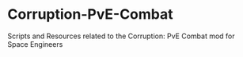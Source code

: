 # Corruption-PvE-Combat
Scripts and Resources related to the Corruption: PvE Combat mod for Space Engineers
